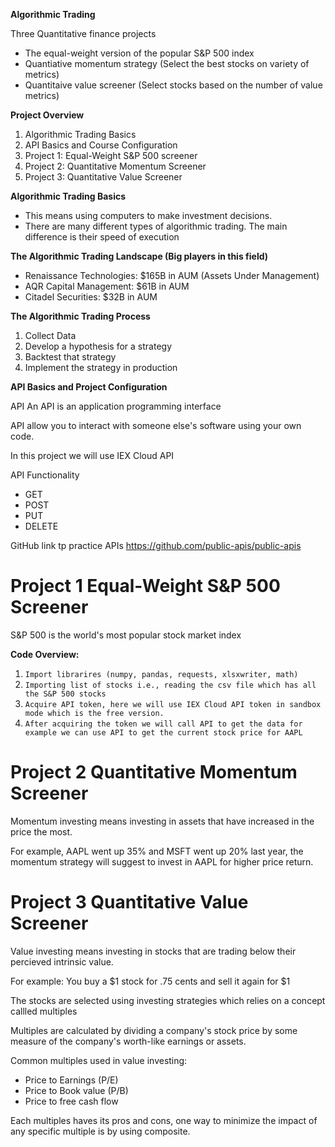 **Algorithmic Trading**

Three Quantitative finance projects

- The equal-weight version of the popular S&P 500 index
- Quantiative momentum strategy (Select the best stocks on variety of metrics)
- Quantitaive value screener (Select stocks based on the number of value metrics)

**Project Overview**
1. Algorithmic Trading Basics
2. API Basics and Course Configuration
3. Project 1: Equal-Weight S&P 500 screener
4. Project 2: Quantitative Momentum Screener
5. Project 3: Quantitative Value Screener

**Algorithmic Trading Basics**
- This means using computers to make investment decisions.
- There are many different types of algorithmic trading. The main difference is their speed of execution

**The Algorithmic Trading Landscape (Big players in this field)**
- Renaissance Technologies: $165B in AUM (Assets Under Management)
- AQR Capital Management: $61B in AUM 
- Citadel Securities: $32B in AUM

**The Algorithmic Trading Process**
1. Collect Data
2. Develop a hypothesis for a strategy
3. Backtest that strategy
4. Implement the strategy in production

**API Basics and Project Configuration**

API 
An API is an application programming interface

API allow you to interact with someone else's software using your own code.

In this project we will use IEX Cloud API

API Functionality
- GET
- POST
- PUT
- DELETE

GitHub link tp practice APIs
https://github.com/public-apis/public-apis

# Project 1 Equal-Weight S&P 500 Screener
S&P 500 is the world's most popular stock market index

**Code Overview:**

1. `Import librarires (numpy, pandas, requests, xlsxwriter, math)`
2. `Importing list of stocks i.e., reading the csv file which has all the S&P 500 stocks` 
3. `Acquire API token, here we will use IEX Cloud API token in sandbox mode which is the free version.`
4. `After acquiring the token we will call API to get the data for example we can use API to get the current stock price for AAPL`


# Project 2 Quantitative Momentum Screener
Momentum investing means investing in assets that have increased in the price the most.

For example, AAPL went up 35% and MSFT went up 20% last year, the momentum strategy will suggest to invest in AAPL for higher price return.


# Project 3 Quantitative Value Screener
Value investing means investing in stocks that are trading below their percieved intrinsic value.

For example: You buy a $1 stock for .75 cents and sell it again for $1

The stocks are selected using investing strategies which relies on a concept callled multiples

Multiples are calculated by dividing a company's stock price by some measure of the company's worth-like earnings or assets.

Common multiples used in value investing:
- Price to Earnings (P/E)
- Price to Book value (P/B)
- Price to free cash flow 

Each multiples haves its pros and cons, one way to minimize the impact of any specific multiple is by using composite.
